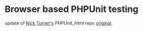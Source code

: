 Browser based PHPUnit testing
=============================
update of [Nick Turner's](http://www.nickturner.co.uk/) *PHPUnit_Html* repo
[original](https://github.com/nickturner/PHPUnit_Html).
